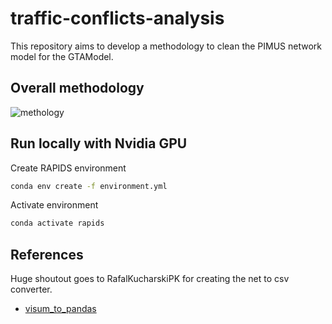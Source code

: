 # traffic-conflicts-analysis

This repository aims to develop a methodology to clean the PIMUS network model for the GTAModel.

## Overall methodology

![methology](imgs/pipeline.jpg)

## Run locally with Nvidia GPU

Create RAPIDS environment
```bash
conda env create -f environment.yml
```
Activate environment
```bash
conda activate rapids
```


## References

Huge shoutout goes to RafalKucharskiPK for creating the net to csv converter.

 - [visum_to_pandas](https://github.com/RafalKucharskiPK/visum_to_pandas.git)

